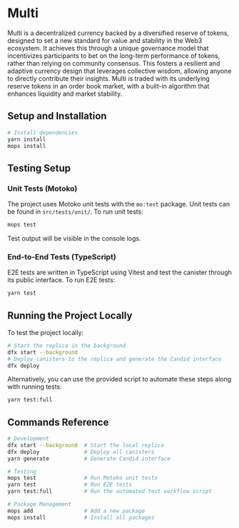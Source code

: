 # Multi

Multi is a decentralized currency backed by a diversified reserve of tokens, designed to set a new standard for value and stability in the Web3 ecosystem. It achieves this through a unique governance model that incentivizes participants to bet on the long-term performance of tokens, rather than relying on community consensus. This fosters a resilient and adaptive currency design that leverages collective wisdom, allowing anyone to directly contribute their insights. Multi is traded with its underlying reserve tokens in an order book market, with a built-in algorithm that enhances liquidity and market stability.

## Setup and Installation

```bash
# Install dependencies
yarn install
mops install
```

## Testing Setup

### Unit Tests (Motoko)

The project uses Motoko unit tests with the `mo:test` package. Unit tests can be found in `src/tests/unit/`.
To run unit tests:

```bash
mops test
```

Test output will be visible in the console logs.

### End-to-End Tests (TypeScript)

E2E tests are written in TypeScript using Vitest and test the canister through its public interface.
To run E2E tests:

```bash
yarn test
```

## Running the Project Locally

To test the project locally:

```bash
# Start the replica in the background
dfx start --background
# Deploy canisters to the replica and generate the Candid interface
dfx deploy
```

Alternatively, you can use the provided script to automate these steps along with running tests:

```bash
yarn test:full
```

## Commands Reference

```bash
# Development
dfx start --background  # Start the local replica
dfx deploy              # Deploy all canisters
yarn generate           # Generate Candid interface

# Testing
mops test               # Run Motoko unit tests
yarn test               # Run E2E tests
yarn test:full          # Run the automated test workflow script

# Package Management
mops add                # Add a new package
mops install            # Install all packages
```
